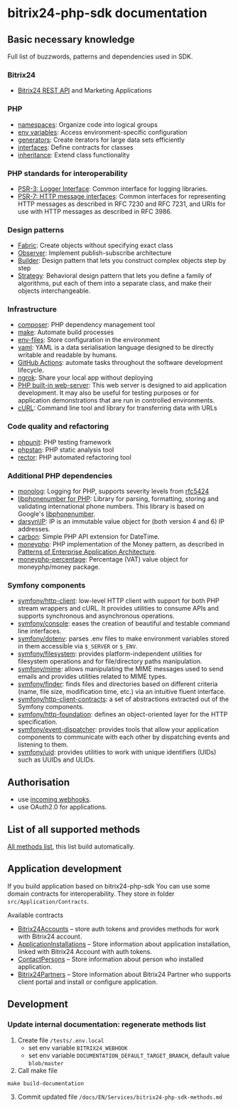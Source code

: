 bitrix24-php-sdk documentation
=============================================
## Basic necessary knowledge
Full list of buzzwords, patterns and dependencies used in SDK.

### Bitrix24
- [Bitrix24 REST API](https://apidocs.bitrix24.com/) and Marketing Applications 

### PHP

- [namespaces](https://www.php.net/manual/en/language.namespaces.php): Organize code into logical groups
- [env variables](https://www.php.net/manual/en/reserved.variables.environment.php): Access environment-specific configuration
- [generators](https://www.php.net/manual/en/language.generators.php): Create iterators for large data sets efficiently
- [interfaces](https://www.php.net/manual/en/language.oop5.interfaces.php): Define contracts for classes
- [inheritance](https://www.php.net/manual/en/language.oop5.inheritance.php): Extend class functionality

### PHP standards for interoperability
- [PSR-3: Logger Interface](https://www.php-fig.org/psr/psr-3/): Common interface for logging libraries.
- [PSR-7: HTTP message interfaces](https://www.php-fig.org/psr/psr-7/): Common interfaces for representing HTTP messages as described in RFC 7230 and RFC 7231, and URIs for use with HTTP messages as described in RFC 3986.


### Design patterns
- [Fabric](https://refactoring.guru/design-patterns/factory-method): Create objects without specifying exact class
- [Observer](https://refactoring.guru/design-patterns/observer): Implement publish-subscribe architecture
- [Builder](https://refactoring.guru/design-patterns/builder): Design pattern that lets you construct complex objects step by step
- [Strategy](https://refactoring.guru/design-patterns/strategy): Behavioral design pattern that lets you define a family of algorithms, put each of them into a separate class, and make their objects interchangeable.

### Infrastructure
- [composer](https://getcomposer.org/doc/): PHP dependency management tool
- [make](https://www.gnu.org/software/make/manual/make.html): Automate build processes
- [env-files](https://12factor.net/config): Store configuration in the environment
- [yaml](https://learnxinyminutes.com/docs/yaml/): YAML is a data serialisation language designed to be directly writable and readable by humans.
- [GitHub Actions](https://docs.github.com/en/actions): automate tasks throughout the software development lifecycle.
- [ngrok](https://ngrok.com/use-cases/developer-preview): Share your local app without deploying
- [PHP built-in web-server](https://www.php.net/manual/en/features.commandline.webserver.php): This web server is designed to aid application development. It may also be useful for testing purposes or for application demonstrations that are run in controlled environments.
- [cURL](https://curl.se/docs/tutorial.html): Command line tool and library for transferring data with URLs

### Code quality and refactoring
- [phpunit](https://phpunit.de/documentation.html): PHP testing framework
- [phpstan](https://phpstan.org/user-guide/getting-started): PHP static analysis tool
- [rector](https://getrector.org/documentation): PHP automated refactoring tool

### Additional PHP dependencies
- [monolog](https://github.com/Seldaek/monolog): Logging for PHP, supports severity levels from [rfc5424](https://datatracker.ietf.org/doc/html/rfc5424)
- [libphonenumber for PHP](https://github.com/giggsey/libphonenumber-for-php): Library for parsing, formatting, storing and validating international phone numbers. This library is based on Google's [libphonenumber](https://github.com/google/libphonenumber).
- [darsyn\IP](https://github.com/darsyn/ip): IP is an immutable value object for (both version 4 and 6) IP addresses.
- [carbon](https://github.com/briannesbitt/carbon): Simple PHP API extension for DateTime.
- [moneyphp](https://github.com/moneyphp/money): PHP implementation of the Money pattern, as described in [Patterns of Enterprise Application Architecture](https://martinfowler.com/books/eaa.html).
- [moneyphp-percentage](https://github.com/mesilov/moneyphp-percentage): Percentage (VAT) value object for moneyphp/money package.

### Symfony components
- [symfony/http-client](https://symfony.com/doc/current/http_client.html): low-level HTTP client with support for both PHP stream wrappers and cURL. It provides utilities to consume APIs and supports synchronous and asynchronous operations.
- [symfony/console](https://symfony.com/doc/current/components/console.html): eases the creation of beautiful and testable command line interfaces.
- [symfony/dotenv](https://github.com/symfony/dotenv): parses .env files to make environment variables stored in them accessible via `$_SERVER` or `$_ENV`.
- [symfony/filesystem](https://symfony.com/doc/current/components/filesystem.html): provides platform-independent utilities for filesystem operations and for file/directory paths manipulation. 
- [symfony/mime](https://symfony.com/doc/current/components/mime.html): allows manipulating the MIME messages used to send emails and provides utilities related to MIME types.
- [symfony/finder](https://symfony.com/doc/current/components/finder.html): finds files and directories based on different criteria (name, file size, modification time, etc.) via an intuitive fluent interface.
- [symfony/http-client-contracts](https://github.com/symfony/http-client-contracts): a set of abstractions extracted out of the Symfony components.
- [symfony/http-foundation](https://symfony.com/doc/current/components/http_foundation.html): defines an object-oriented layer for the HTTP specification.
- [symfony/event-dispatcher](https://symfony.com/doc/current/components/event_dispatcher.html): provides tools that allow your application components to communicate with each other by dispatching events and listening to them.
- [symfony/uid](https://symfony.com/doc/current/components/uid.html): provides utilities to work with unique identifiers (UIDs) such as UUIDs and ULIDs.

## Authorisation

- use [incoming webhooks](Core/Auth/auth.md).
- use OAuth2.0 for applications.

## List of all supported methods

[All methods list](Services/bitrix24-php-sdk-methods.md), this list build automatically.

## Application development

If you build application based on bitrix24-php-sdk You can use some domain contracts for interoperability.
They store in folder `src/Application/Contracts`.

Available contracts

- [Bitrix24Accounts](/src/Application/Contracts/Bitrix24Accounts/Docs/Bitrix24Accounts.md) – store auth tokens and
  provides methods for work with Bitrix24 account.
- [ApplicationInstallations](/src/Application/Contracts/ApplicationInstallations/Docs/ApplicationInstallations.md) –
  Store information about application installation, linked with Bitrix24 Account with auth tokens.
- [ContactPersons](/src/Application/Contracts/ContactPersons/Docs/ContactPersons.md) – Store information about person
  who installed application.
- [Bitrix24Partners](/src/Application/Contracts/Bitrix24Partners/Docs/Bitrix24Partners.md) – Store information about
  Bitrix24 Partner who supports client portal and install or configure application.

## Development

### Update internal documentation: regenerate methods list

1. Create file `/tests/.env.local`
    - set env variable `BITRIX24_WEBHOOK`
    - set env variable `DOCUMENTATION_DEFAULT_TARGET_BRANCH`, default value `blob/master`
2. Call make file

```shell
make build-documentation
```

3. Commit updated file `/docs/EN/Services/bitrix24-php-sdk-methods.md`